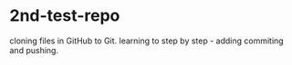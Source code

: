 # 2nd-test-repo
cloning files in GitHub to Git.
learning to step by step - adding commiting and pushing.

